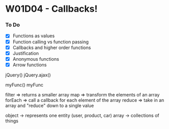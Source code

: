 # W01D04 - Callbacks!

### To Do
- [x] Functions as values
- [x] Function calling vs function passing
- [x] Callbacks and higher order functions
- [x] Justification
- [x] Anonymous functions
- [x] Arrow functions

jQuery()
jQuery.ajax()

myFunc()
myFunc

filter => returns a smaller array
map => transform the elements of an array
forEach => call a callback for each element of the array
reduce => take in an array and "reduce" down to a single value

object -> represents one entity (user, product, car)
array -> collections of things
























